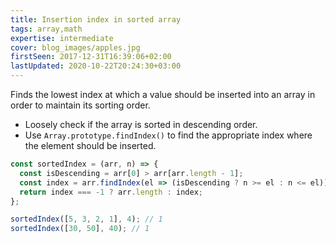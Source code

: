 ```yaml
---
title: Insertion index in sorted array
tags: array,math
expertise: intermediate
cover: blog_images/apples.jpg
firstSeen: 2017-12-31T16:39:06+02:00
lastUpdated: 2020-10-22T20:24:30+03:00
---
```


Finds the lowest index at which a value should be inserted into an array in order to maintain its sorting order.

- Loosely check if the array is sorted in descending order.
- Use `Array.prototype.findIndex()` to find the appropriate index where the element should be inserted.

```js
const sortedIndex = (arr, n) => {
  const isDescending = arr[0] > arr[arr.length - 1];
  const index = arr.findIndex(el => (isDescending ? n >= el : n <= el));
  return index === -1 ? arr.length : index;
};
```

```js
sortedIndex([5, 3, 2, 1], 4); // 1
sortedIndex([30, 50], 40); // 1
```
